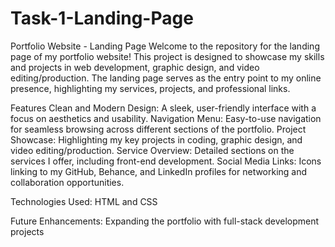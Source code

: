 # Task-1-Landing-Page

Portfolio Website - Landing Page
Welcome to the repository for the landing page of my portfolio website! This project is designed to showcase my skills and projects in web development, graphic design, and video editing/production. The landing page serves as the entry point to my online presence, highlighting my services, projects, and professional links.

Features
  Clean and Modern Design: A sleek, user-friendly interface with a focus on aesthetics and usability.
  Navigation Menu: Easy-to-use navigation for seamless browsing across different sections of the portfolio.
  Project Showcase: Highlighting my key projects in coding, graphic design, and video editing/production.
  Service Overview: Detailed sections on the services I offer, including front-end development.
  Social Media Links: Icons linking to my GitHub, Behance, and LinkedIn profiles for networking and collaboration opportunities.

Technologies Used: HTML and CSS

Future Enhancements: Expanding the portfolio with full-stack development projects
